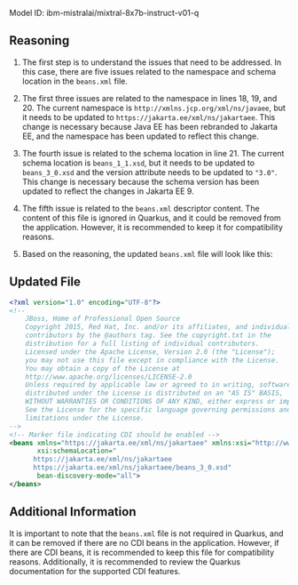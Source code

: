 Model ID: ibm-mistralai/mixtral-8x7b-instruct-v01-q

## Reasoning

1. The first step is to understand the issues that need to be addressed. In this case, there are five issues related to the namespace and schema location in the `beans.xml` file.

2. The first three issues are related to the namespace in lines 18, 19, and 20. The current namespace is `http://xmlns.jcp.org/xml/ns/javaee`, but it needs to be updated to `https://jakarta.ee/xml/ns/jakartaee`. This change is necessary because Java EE has been rebranded to Jakarta EE, and the namespace has been updated to reflect this change.

3. The fourth issue is related to the schema location in line 21. The current schema location is `beans_1_1.xsd`, but it needs to be updated to `beans_3_0.xsd` and the version attribute needs to be updated to `"3.0"`. This change is necessary because the schema version has been updated to reflect the changes in Jakarta EE 9.

4. The fifth issue is related to the `beans.xml` descriptor content. The content of this file is ignored in Quarkus, and it could be removed from the application. However, it is recommended to keep it for compatibility reasons.

5. Based on the reasoning, the updated `beans.xml` file will look like this:

## Updated File

```xml
<?xml version="1.0" encoding="UTF-8"?>
<!--
    JBoss, Home of Professional Open Source
    Copyright 2015, Red Hat, Inc. and/or its affiliates, and individual
    contributors by the @authors tag. See the copyright.txt in the
    distribution for a full listing of individual contributors.
    Licensed under the Apache License, Version 2.0 (the "License");
    you may not use this file except in compliance with the License.
    You may obtain a copy of the License at
    http://www.apache.org/licenses/LICENSE-2.0
    Unless required by applicable law or agreed to in writing, software
    distributed under the License is distributed on an "AS IS" BASIS,
    WITHOUT WARRANTIES OR CONDITIONS OF ANY KIND, either express or implied.
    See the License for the specific language governing permissions and
    limitations under the License.
-->
<!-- Marker file indicating CDI should be enabled -->
<beans xmlns="https://jakarta.ee/xml/ns/jakartaee" xmlns:xsi="http://www.w3.org/2001/XMLSchema-instance"
	   xsi:schemaLocation="
      https://jakarta.ee/xml/ns/jakartaee
      https://jakarta.ee/xml/ns/jakartaee/beans_3_0.xsd"
	   bean-discovery-mode="all">
</beans>
```

## Additional Information

It is important to note that the `beans.xml` file is not required in Quarkus, and it can be removed if there are no CDI beans in the application. However, if there are CDI beans, it is recommended to keep this file for compatibility reasons. Additionally, it is recommended to review the Quarkus documentation for the supported CDI features.